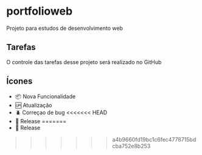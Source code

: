 # portfolioweb

Projeto para estudos de desenvolvimento web

## Tarefas

O controle das tarefas desse projeto será realizado no GitHub

## Ícones

- :package: Nova Funcionalidade
- :up: Atualização
- :beetle: Correçao de bug
<<<<<<< HEAD
- :checkered_flag: Release
=======
- :checkered_flag: Release
>>>>>>> a4b9660fd19bc1c6fec4778715bdcba752e8b253
